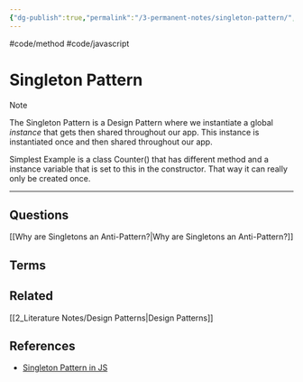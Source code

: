 ```yaml
---
{"dg-publish":true,"permalink":"/3-permanent-notes/singleton-pattern/","created":"2022-12-02 18:57","updated":"2023-08-03 16:49"}
---
```


#code/method #code/javascript

# Singleton Pattern

> [!NOTE]
> The Singleton Pattern is a Design Pattern where we instantiate a global *instance* that gets then shared throughout our app. This instance is instantiated once and then shared throughout our app.

Simplest Example is a class Counter() that has different method and a instance variable that is set to this in the constructor. That way it can really only be created once.

---
## Questions
[[Why are Singletons an Anti-Pattern?\|Why are Singletons an Anti-Pattern?]]

## Terms

## Related
[[2_Literature Notes/Design Patterns\|Design Patterns]]

## References
- [Singleton Pattern in JS](https://www.patterns.dev/posts/singleton-pattern)